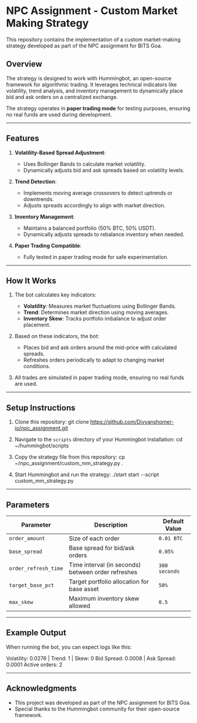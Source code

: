 # **NPC Assignment - Custom Market Making Strategy**

This repository contains the implementation of a custom market-making strategy developed as part of the NPC assignment for BITS Goa.

## **Overview**
The strategy is designed to work with Hummingbot, an open-source framework for algorithmic trading. It leverages technical indicators like volatility, trend analysis, and inventory management to dynamically place bid and ask orders on a centralized exchange.

The strategy operates in **paper trading mode** for testing purposes, ensuring no real funds are used during development.

---

## **Features**
1. **Volatility-Based Spread Adjustment**:
   - Uses Bollinger Bands to calculate market volatility.
   - Dynamically adjusts bid and ask spreads based on volatility levels.

2. **Trend Detection**:
   - Implements moving average crossovers to detect uptrends or downtrends.
   - Adjusts spreads accordingly to align with market direction.

3. **Inventory Management**:
   - Maintains a balanced portfolio (50% BTC, 50% USDT).
   - Dynamically adjusts spreads to rebalance inventory when needed.

4. **Paper Trading Compatible**:
   - Fully tested in paper trading mode for safe experimentation.

---

## **How It Works**
1. The bot calculates key indicators:
   - **Volatility**: Measures market fluctuations using Bollinger Bands.
   - **Trend**: Determines market direction using moving averages.
   - **Inventory Skew**: Tracks portfolio imbalance to adjust order placement.
   
2. Based on these indicators, the bot:
   - Places bid and ask orders around the mid-price with calculated spreads.
   - Refreshes orders periodically to adapt to changing market conditions.

3. All trades are simulated in paper trading mode, ensuring no real funds are used.

---

## **Setup Instructions**
1. Clone this repository:
git clone https://github.com/Divyanshomer-io/npc_assignment.git

2. Navigate to the `scripts` directory of your Hummingbot installation:
cd ~/hummingbot/scripts

3. Copy the strategy file from this repository:
cp ~/npc_assignment/custom_mm_strategy.py .

4. Start Hummingbot and run the strategy:
./start
start --script custom_mm_strategy.py


---

## **Parameters**
| Parameter              | Description                                       | Default Value |
|------------------------|---------------------------------------------------|---------------|
| `order_amount`         | Size of each order                                | `0.01 BTC`    |
| `base_spread`          | Base spread for bid/ask orders                    | `0.05%`       |
| `order_refresh_time`   | Time interval (in seconds) between order refreshes | `300 seconds` |
| `target_base_pct`      | Target portfolio allocation for base asset         | `50%`         |
| `max_skew`             | Maximum inventory skew allowed                    | `0.5`         |

---

## **Example Output**
When running the bot, you can expect logs like this:

Volatility: 0.0276 | Trend: 1 | Skew: 0
Bid Spread: 0.0008 | Ask Spread: 0.0001
Active orders: 2

---

## **Acknowledgments**
- This project was developed as part of the NPC assignment for BITS Goa.
- Special thanks to the Hummingbot community for their open-source framework.
